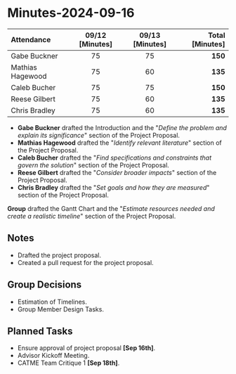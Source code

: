 # Minutes-2024-09-16

| Attendance       | 09/12 [Minutes] | 09/13 [Minutes] |  Total [Minutes] |
| :----            | :----:          | :----:          |  ----:           |
| Gabe Buckner     | 75              | 75              | **150**          |
| Mathias Hagewood | 75              | 60              | **135**          | 
| Caleb Bucher     | 75              | 75              | **150**          |
| Reese Gilbert    | 75              | 60              | **135**          |
| Chris Bradley    | 75              | 60              | **135**          |  

- **Gabe Buckner** drafted the Introduction and the "_Define the problem and explain its significance_" section of the Project Proposal.  
- **Mathias Hagewood** drafted the "_Identify relevant literature_" section of the Project Proposal.  
- **Caleb Bucher** drafted the "_Find specifications and constraints that govern the solution_" section of the Project Proposal.   
- **Reese Gilbert** drafted the "_Consider broader impacts_" section of the Project Proposal.  
- **Chris Bradley** drafted the "_Set goals and how they are measured_" section of the Project Proposal.  

**Group** drafted the Gantt Chart and the "_Estimate resources needed and create a realistic timeline_" section of the Project Proposal.
## Notes 
- Drafted the project proposal.
- Created a pull request for the project proposal.
 

## Group Decisions
- Estimation of Timelines.
- Group Member Design Tasks.


## Planned Tasks
- Ensure approval of project proposal **[Sep 16th]**.
- Advisor Kickoff Meeting.
- CATME Team Critique 1 **[Sep 18th]**.

